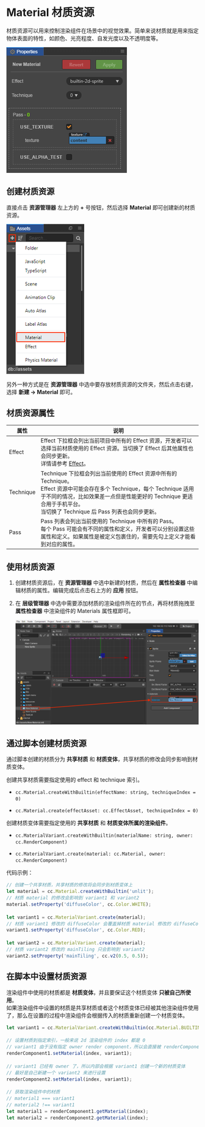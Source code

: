# Material 材质资源

材质资源可以用来控制渲染组件在场景中的视觉效果。简单来说材质就是用来指定物体表面的特性，如颜色、光亮程度、自发光度以及不透明度等。

![Material](./material/material.png)

## 创建材质资源

直接点击 **资源管理器** 左上方的 **+** 号按钮，然后选择 **Material** 即可创建新的材质资源。

![](./material/create-material.png)

另外一种方式是在 **资源管理器** 中选中要存放材质资源的文件夹，然后点击右键，选择 **新建 -> Material** 即可。

## 材质资源属性

| 属性       | 说明             |
| --------- | ---------------- |
| Effect    | Effect 下拉框会列出当前项目中所有的 Effect 资源，开发者可以选择当前材质使用的 Effect 资源。当切换了 Effect 后其他属性也会同步更新。<br>详情请参考 [Effect](./effect.md)。 |
| Technique | Technique 下拉框会列出当前使用的 Effect 资源中所有的 Technique。<br>Effect 资源中可能会存在多个 Technique，每个 Technique 适用于不同的情况，比如效果差一点但是性能更好的 Technique 更适合用于手机平台。<br>当切换了 Technique 后 Pass 列表也会同步更新。 |
| Pass      | Pass 列表会列出当前使用的 Technique 中所有的 Pass。<br>每个 Pass 可能会有不同的属性和定义，开发者可以分别设置这些属性和定义。如果属性是被定义包裹住的，需要先勾上定义才能看到对应的属性。 |

## 使用材质资源

1. 创建材质资源后，在 **资源管理器** 中选中新建的材质，然后在 **属性检查器** 中编辑材质的属性。编辑完成后点击右上方的 **应用** 按钮。
2. 在 **层级管理器** 中选中需要添加材质的渲染组件所在的节点，再将材质拖拽至 **属性检查器** 中渲染组件的 Materials 属性框即可。

    ![](./material/set-material.png)

## 通过脚本创建材质资源

通过脚本创建的材质分为 **共享材质** 和 **材质变体**，共享材质的修改会同步影响到材质变体。

创建共享材质需要指定使用的 effect 和 technique 索引。

- `cc.Material.createWithBuiltin(effectName: string, techniqueIndex = 0)`

- `cc.Material.create(effectAsset: cc.EffectAsset, techniqueIndex = 0)`

创建材质变体需要指定使用的 **共享材质** 和 **材质变体所属的渲染组件**。

- `cc.MaterialVariant.createWithBuiltin(materialName: string, owner: cc.RenderComponent)`
  
- `cc.MaterialVariant.create(material: cc.Material, owner: cc.RenderComponent)`

代码示例：

```js
// 创建一个共享材质，共享材质的修改将会同步到材质变体上
let material = cc.Material.createWithBuiltin('unlit');
// 材质 material 的修改会影响到 variant1 和 variant2
material.setProperty('diffuseColor', cc.Color.WHITE);

let variant1 = cc.MaterialVariant.create(material);
// 材质 variant1 修改的 diffuseColor 会覆盖掉材质 material 修改的 diffuseColor
variant1.setProperty('diffuseColor', cc.Color.RED);

let variant2 = cc.MaterialVariant.create(material);
// 材质 variant2 修改的 mainTiling 只会影响到 variant2
variant2.setProperty('mainTiling', cc.v2(0.5, 0.5));
```

## 在脚本中设置材质资源

渲染组件中使用的材质都是 **材质变体**，并且要保证这个材质变体 **只被自己所使用**。<br>
如果渲染组件中设置的材质是共享材质或者这个材质变体已经被其他渲染组件使用了，那么在设置的过程中渲染组件会根据传入的材质重新创建一个材质变体。

```js
let variant1 = cc.MaterialVariant.createWithBuiltin(cc.Material.BUILTIN_NAME.SPRITE);

// 设置材质到指定索引，一般来说 2d 渲染组件的 index 都是 0
// variant1 由于没有指定 owner render component，所以会直接被 renderComponent1 使用并且设置 owner 为 renderComponent1
renderComponent1.setMaterial(index, variant1);

// variant1 已经有 owner 了，所以内部会根据 variant1 创建一个新的材质变体
// 最好是自己新建一个 variant2 来进行设置
renderComponent2.setMaterial(index, variant1);

// 获取渲染组件中的材质
// material1 === variant1
// material2 !== variant1
let material1 = renderComponent1.getMaterial(index);
let material2 = renderComponent2.getMaterial(index);
```
